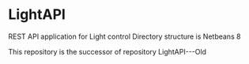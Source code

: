 # LightAPI

REST API application for Light control
Directory structure is Netbeans 8

This repository is the successor of repository LightAPI---Old
